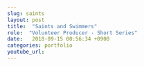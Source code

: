 ```yaml
---
slug: saints
layout: post
title:  "Saints and Swimmers"
role:  "Volunteer Producer - Short Series"
date:   2018-09-15 00:56:34 +0900
categories: portfolio
youtube_url:
---
```



